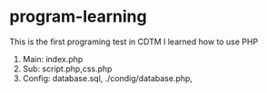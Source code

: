 # program-learning
This is the first programing test in CDTM
I learned how to use PHP
1. Main: index.php
2. Sub: script.php,css.php
3. Config: database.sql, ./condig/database.php, 
